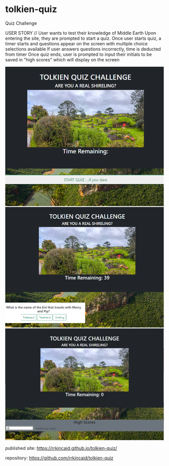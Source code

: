 # tolkien-quiz

Quiz Challenge

USER STORY //
User wants to test their knowledge of Middle Earth
Upon entering the site, they are prompted to start a quiz.
Once user starts quiz, a timer starts and questions appear on the screen with multiple choice selections available
If user answers questions incorrectly, time is deducted from timer
Once quiz ends, user is prompted to input their initials to be saved in "high scores" which will display on the screen

<img src="./assets/images/quiz-screen-1.png" alt="start-game">

<img src="./assets/images/quiz-screen-2.png" alt="game-in-progress">

<img src="./assets/images/quiz-screen-3.png" alt="end-game-input-initials">

published site: https://rrkincaid.github.io/tolkien-quiz/

repository: https://github.com/rrkincaid/tolkien-quiz
